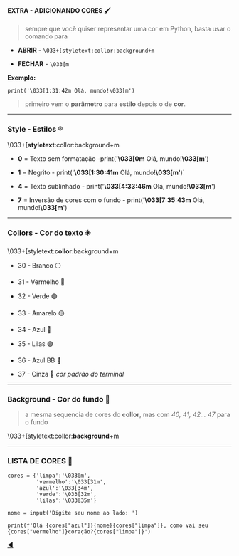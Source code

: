 #### EXTRA - ADICIONANDO CORES :paintbrush:
> sempre que você quiser representar uma cor em Python, basta usar o comando para

* **ABRIR** - `\033+[styletext:collor:background+m`

* **FECHAR** - `\033[m`

**Exemplo:**

`print('\033[1:31:42m Olá, mundo!\033[m')`

> primeiro vem o **parâmetro** para **estilo** depois o de **cor**.

---
### Style - Estilos :registered:

\033+[**styletext**:collor:background+m

* **0** = Texto sem formatação -print('**\033[0m** Olá, mundo!**\033[m**')

* **1** = Negrito - print('**\033[1:30:41m** Olá, mundo!**\033[m'**)`

* **4** = Texto sublinhado - print('**\033[4:33:46m** Olá, mundo!**\033[m**')

* **7** = Inversão de cores com o fundo - print('**\033[7:35:43m** Olá, mundo!**\033[m**')

---
### Collors - Cor do texto :eight_spoked_asterisk:

\033+[styletext:**collor**:background+m

* 30 - Branco :white_circle:

* 31 - Vermelho :red_circle:

* 32 - Verde :green_circle:

* 33 - Amarelo :yellow_circle:

* 34 - Azul :large_blue_circle:

* 35 - Lilas :purple_circle:

* 36 - Azul BB :radio_button:

* 37 - Cinza :black_square_button: *cor padrão do terminal*

---
### Background - Cor do fundo :white_square_button:
> a mesma sequencia de cores do **collor**, mas com *40, 41, 42... 47* para o fundo

\033+[styletext:collor:**background**+m

---

### LISTA DE CORES :art:

```
cores = {'limpa':'\033[m',
         'vermelho':'\033[31m',
         'azul':'\033[34m',
         'verde':'\033[32m',
         'lilas':'\033[35m'}
```

`nome = input('Digite seu nome ao lado: ')`

`print(f'Olá {cores["azul"]}{nome}{cores["limpa"]}, como vai seu {cores["vermelho"]}coração?{cores["limpa"]}')`


[:arrow_backward:](https://github.com/duartecgustavo/Python-Progress/blob/master/conteudo/indice.md)

